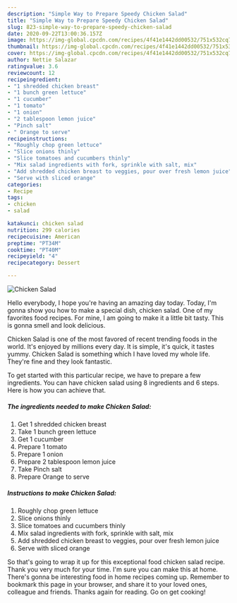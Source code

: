 ```yaml
---
description: "Simple Way to Prepare Speedy Chicken Salad"
title: "Simple Way to Prepare Speedy Chicken Salad"
slug: 823-simple-way-to-prepare-speedy-chicken-salad
date: 2020-09-22T13:00:36.157Z
image: https://img-global.cpcdn.com/recipes/4f41e1442dd00532/751x532cq70/chicken-salad-recipe-main-photo.jpg
thumbnail: https://img-global.cpcdn.com/recipes/4f41e1442dd00532/751x532cq70/chicken-salad-recipe-main-photo.jpg
cover: https://img-global.cpcdn.com/recipes/4f41e1442dd00532/751x532cq70/chicken-salad-recipe-main-photo.jpg
author: Nettie Salazar
ratingvalue: 3.6
reviewcount: 12
recipeingredient:
- "1 shredded chicken breast"
- "1 bunch green lettuce"
- "1 cucumber"
- "1 tomato"
- "1 onion"
- "2 tablespoon lemon juice"
- "Pinch salt"
- " Orange to serve"
recipeinstructions:
- "Roughly chop green lettuce"
- "Slice onions thinly"
- "Slice tomatoes and cucumbers thinly"
- "Mix salad ingredients with fork, sprinkle with salt, mix"
- "Add shredded chicken breast to veggies, pour over fresh lemon juice"
- "Serve with sliced orange"
categories:
- Recipe
tags:
- chicken
- salad

katakunci: chicken salad 
nutrition: 299 calories
recipecuisine: American
preptime: "PT34M"
cooktime: "PT40M"
recipeyield: "4"
recipecategory: Dessert

---
```



![Chicken Salad](https://img-global.cpcdn.com/recipes/4f41e1442dd00532/751x532cq70/chicken-salad-recipe-main-photo.jpg)

Hello everybody, I hope you're having an amazing day today. Today, I'm gonna show you how to make a special dish, chicken salad. One of my favorites food recipes. For mine, I am going to make it a little bit tasty. This is gonna smell and look delicious.



Chicken Salad is one of the most favored of recent trending foods in the world. It's enjoyed by millions every day. It is simple, it's quick, it tastes yummy. Chicken Salad is something which I have loved my whole life. They're fine and they look fantastic.


To get started with this particular recipe, we have to prepare a few ingredients. You can have chicken salad using 8 ingredients and 6 steps. Here is how you can achieve that.

<!--inarticleads1-->

##### The ingredients needed to make Chicken Salad:

1. Get 1 shredded chicken breast
1. Take 1 bunch green lettuce
1. Get 1 cucumber
1. Prepare 1 tomato
1. Prepare 1 onion
1. Prepare 2 tablespoon lemon juice
1. Take Pinch salt
1. Prepare  Orange to serve




<!--inarticleads2-->

##### Instructions to make Chicken Salad:

1. Roughly chop green lettuce
1. Slice onions thinly
1. Slice tomatoes and cucumbers thinly
1. Mix salad ingredients with fork, sprinkle with salt, mix
1. Add shredded chicken breast to veggies, pour over fresh lemon juice
1. Serve with sliced orange




So that's going to wrap it up for this exceptional food chicken salad recipe. Thank you very much for your time. I'm sure you can make this at home. There's gonna be interesting food in home recipes coming up. Remember to bookmark this page in your browser, and share it to your loved ones, colleague and friends. Thanks again for reading. Go on get cooking!
